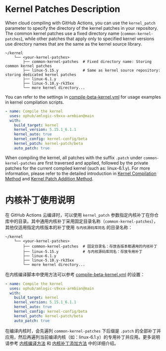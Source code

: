 # Kernel Patches Description

When cloud compiling with GitHub Actions, you can use the `kernel_patch` parameter to specify the directory of the kernel patches in your repository. The common kernel patches use a fixed directory name (`common-kernel-patches`), while other patches that apply only to specified kernel versions use directory names that are the same as the kernel source library.

```shell
~/kernel
    └── <your-kernel-patches>
        ├── common-kernel-patches  # Fixed directory name: Storing common kernel patches
        ├── linux-5.15.y           # Same as kernel source repository: storing dedicated kernel patches
        ├── linux-6.1.y
        ├── linux-5.10.y-rk35xx
        └── more kernel directory...
```

You can refer to the settings in [compile-beta-kernel.yml](../.github/workflows/compile-beta-kernel.yml) for usage examples in kernel compilation scripts.

```yaml
- name: Compile the kernel
  uses: ophub/amlogic-s9xxx-armbian@main
  with:
    build_target: kernel
    kernel_version: 5.15.1_6.1.1
    kernel_auto: true
    kernel_config: kernel-config/beta
    kernel_patch: kernel-patch/beta
    auto_patch: true
```

When compiling the kernel, all patches with the suffix `.patch` under `common-kernel-patches` are first traversed and applied, followed by the private patches for the current compiled kernel (such as: linux-6.1.y). For more information, please refer to the detailed introduction in [Kernel Compilation Method](https://github.com/ophub/amlogic-s9xxx-armbian/tree/main/compile-kernel) and [Kernel Patch Addition Method](https://github.com/ophub/amlogic-s9xxx-armbian/tree/main/build-armbian/documents#9-compile-armbian-kernel).

# 内核补丁使用说明

在 GitHub Actions 云编译时，可以使用 `kernel_patch` 参数指定内核补丁在你仓库中的目录。其中通用内核补丁采用固定目录名称（`common-kernel-patches`），其他仅适用指定内核版本的补丁使用 `与内核源码库同名` 的目录名称：

```shell
~/kernel
    └── <your-kernel-patches>
        ├── common-kernel-patches  # 固定目录名：存放各版本都通用的内核补丁
        ├── linux-5.15.y           # 与内核源码库同名：存放专用补丁
        ├── linux-6.1.y
        ├── linux-5.10.y-rk35xx
        └── more kernel directory...
```

在内核编译脚本中使用方法可以参考 [compile-beta-kernel.yml](../.github/workflows/compile-beta-kernel.yml) 的设置：

```yaml
- name: Compile the kernel
  uses: ophub/amlogic-s9xxx-armbian@main
  with:
    build_target: kernel
    kernel_version: 5.15.1_6.1.1
    kernel_auto: true
    kernel_config: kernel-config/beta
    kernel_patch: kernel-patch/beta
    auto_patch: true
```

在编译内核时，会先遍列 `common-kernel-patches` 下后缀是 `.patch` 的全部补丁并应用，然后再遍列当前编译内核（如：linux-6.1.y）的专用补丁并应用。更多说明请参考 [内核编译方法](https://github.com/ophub/amlogic-s9xxx-armbian/tree/main/compile-kernel) 和 [内核补丁添加方法](https://github.com/ophub/amlogic-s9xxx-armbian/tree/main/build-armbian/documents/README.cn.md#9-编译-armbian-内核) 中的详细介绍。
